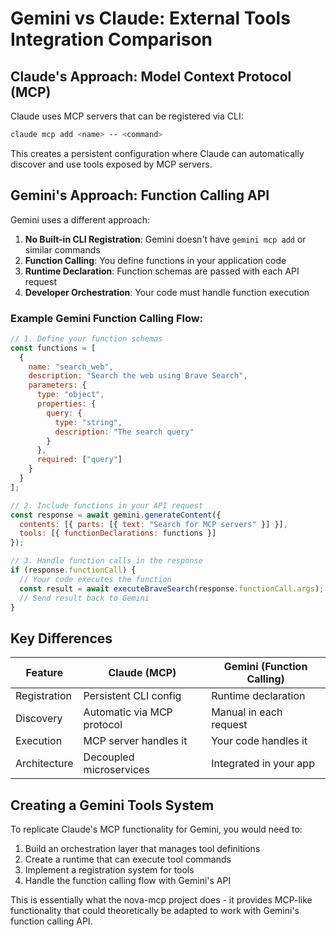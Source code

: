 # Gemini vs Claude: External Tools Integration Comparison

## Claude's Approach: Model Context Protocol (MCP)

Claude uses MCP servers that can be registered via CLI:
```bash
claude mcp add <name> -- <command>
```

This creates a persistent configuration where Claude can automatically discover and use tools exposed by MCP servers.

## Gemini's Approach: Function Calling API

Gemini uses a different approach:

1. **No Built-in CLI Registration**: Gemini doesn't have `gemini mcp add` or similar commands
2. **Function Calling**: You define functions in your application code
3. **Runtime Declaration**: Function schemas are passed with each API request
4. **Developer Orchestration**: Your code must handle function execution

### Example Gemini Function Calling Flow:

```javascript
// 1. Define your function schemas
const functions = [
  {
    name: "search_web",
    description: "Search the web using Brave Search",
    parameters: {
      type: "object",
      properties: {
        query: {
          type: "string",
          description: "The search query"
        }
      },
      required: ["query"]
    }
  }
];

// 2. Include functions in your API request
const response = await gemini.generateContent({
  contents: [{ parts: [{ text: "Search for MCP servers" }] }],
  tools: [{ functionDeclarations: functions }]
});

// 3. Handle function calls in the response
if (response.functionCall) {
  // Your code executes the function
  const result = await executeBraveSearch(response.functionCall.args);
  // Send result back to Gemini
}
```

## Key Differences

| Feature | Claude (MCP) | Gemini (Function Calling) |
|---------|--------------|---------------------------|
| Registration | Persistent CLI config | Runtime declaration |
| Discovery | Automatic via MCP protocol | Manual in each request |
| Execution | MCP server handles it | Your code handles it |
| Architecture | Decoupled microservices | Integrated in your app |

## Creating a Gemini Tools System

To replicate Claude's MCP functionality for Gemini, you would need to:

1. Build an orchestration layer that manages tool definitions
2. Create a runtime that can execute tool commands
3. Implement a registration system for tools
4. Handle the function calling flow with Gemini's API

This is essentially what the nova-mcp project does - it provides MCP-like functionality that could theoretically be adapted to work with Gemini's function calling API.